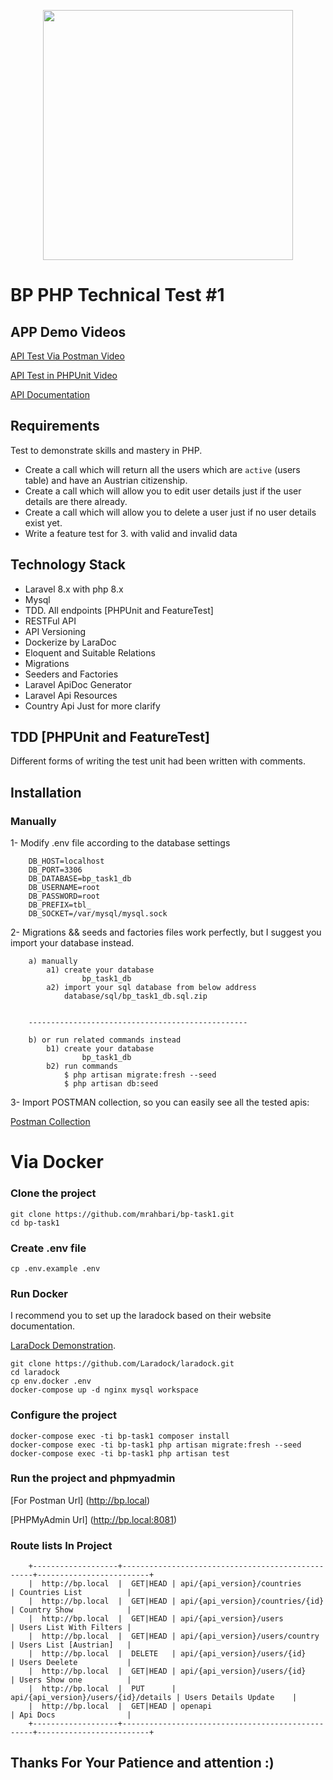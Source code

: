 <p align="center"><a href="https://laravel.com" target="_blank"><img src="https://raw.githubusercontent.com/laravel/art/master/logo-lockup/5%20SVG/2%20CMYK/1%20Full%20Color/laravel-logolockup-cmyk-red.svg" width="400"></a></p>

# BP PHP Technical Test #1

## APP Demo Videos
[API Test Via Postman Video](https://www.loom.com/share/c499f5f23df24bffbd238f90cd2a796a)

[API Test in PHPUnit Video](https://www.loom.com/share/7cadf50755804241980bac7b92eedba8)

[API Documentation](https://github.com/mrahbari/bp-task1/blob/main/public/docs/)


## Requirements
Test to demonstrate skills and mastery in PHP.
* Create a call which will return all the users which are `active` (users table) and have an Austrian citizenship.
* Create a call which will allow you to edit user details just if the user details are there already.
* Create a call which will allow you to delete a user just if no user details exist yet.
* Write a feature test for 3. with valid and invalid data

## Technology Stack

- Laravel 8.x with php 8.x
- Mysql
- TDD. All endpoints [PHPUnit and FeatureTest]
- RESTFul API
- API Versioning
- Dockerize by LaraDoc
- Eloquent and Suitable Relations
- Migrations 
- Seeders and Factories
- Laravel ApiDoc Generator
- Laravel Api Resources
- Country Api Just for more clarify

## TDD [PHPUnit and FeatureTest]
Different forms of writing the test unit had been written with comments.

## Installation

### Manually
1- Modify .env file according to the database settings

        DB_HOST=localhost
        DB_PORT=3306
        DB_DATABASE=bp_task1_db
        DB_USERNAME=root
        DB_PASSWORD=root
        DB_PREFIX=tbl_
        DB_SOCKET=/var/mysql/mysql.sock
   
    
2- Migrations && seeds and factories files work perfectly, but I suggest you import your database instead.

        a) manually 
            a1) create your database        
                    bp_task1_db
            a2) import your sql database from below address
                database/sql/bp_task1_db.sql.zip
                

        -------------------------------------------------

        b) or run related commands instead
            b1) create your database        
                    bp_task1_db
            b2) run commands
                $ php artisan migrate:fresh --seed
                $ php artisan db:seed
    
3- Import POSTMAN collection, so you can easily see all the tested apis:

[Postman Collection](https://github.com/mrahbari/bp-task1/blob/main/docs/postman/bp-task1.postman_collection.json)


# Via Docker

### Clone the project
```
git clone https://github.com/mrahbari/bp-task1.git
cd bp-task1
```

### Create .env file

```
cp .env.example .env
```

### Run Docker
I recommend you to set up the laradock based on their website documentation.

[LaraDock Demonstration](https://laradock.io/documentation).

```
git clone https://github.com/Laradock/laradock.git
cd laradock
cp env.docker .env
docker-compose up -d nginx mysql workspace 
```


### Configure the project

```
docker-compose exec -ti bp-task1 composer install
docker-compose exec -ti bp-task1 php artisan migrate:fresh --seed
docker-compose exec -ti bp-task1 php artisan test
```

### Run the project and phpmyadmin
[For Postman Url] (http://bp.local)

[PHPMyAdmin Url] (http://bp.local:8081)


### Route lists In Project
```
    +-------------------+--------------------------------------------------+-------------------------+
    |  http://bp.local  |  GET|HEAD | api/{api_version}/countries          | Countries List          |
    |  http://bp.local  |  GET|HEAD | api/{api_version}/countries/{id}     | Country Show            |
    |  http://bp.local  |  GET|HEAD | api/{api_version}/users              | Users List With Filters |
    |  http://bp.local  |  GET|HEAD | api/{api_version}/users/country      | Users List [Austrian]   |
    |  http://bp.local  |  DELETE   | api/{api_version}/users/{id}         | Users Deelete           |
    |  http://bp.local  |  GET|HEAD | api/{api_version}/users/{id}         | Users Show one          |
    |  http://bp.local  |  PUT      | api/{api_version}/users/{id}/details | Users Details Update    |
    |  http://bp.local  |  GET|HEAD | openapi                              | Api Docs                |
    +-------------------+--------------------------------------------------+-------------------------+
```

## Thanks For Your Patience and attention :)
